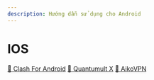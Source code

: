 ```yaml
---
description: Hướng dẫn sử dụng cho Android
---
```


# IOS
[📮 Clash For Android](Android/clashforandroid.md)
[📮 Quantumult X](Android/surfboard.md)
[📮 AikoVPN](Android/AikoVPN.md)

